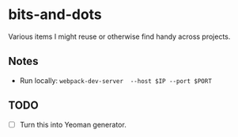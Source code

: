 # bits-and-dots
Various items I might reuse or otherwise find handy across projects.

## Notes

* Run locally: `webpack-dev-server  --host $IP --port $PORT`

## TODO
- [ ] Turn this into Yeoman generator.
